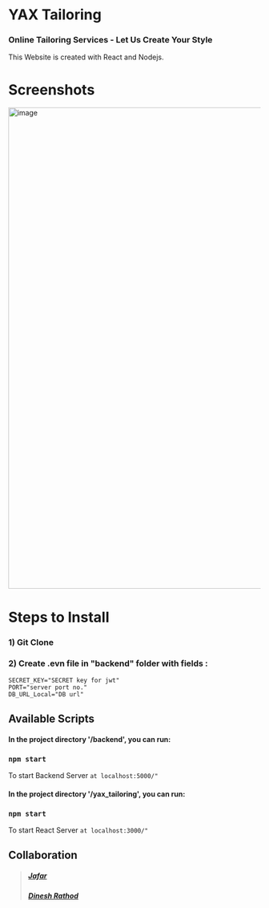 # YAX Tailoring
### Online Tailoring Services - Let Us Create Your Style
This Website is created with React and Nodejs.

# Screenshots
<img width="960" alt="image" src="https://user-images.githubusercontent.com/72983957/188497909-c7ea4b69-da58-464a-bc1f-8f65234dc435.png">

# Steps to Install
### 1) Git Clone
### 2) Create .evn file in "backend" folder with fields :
```
SECRET_KEY="SECRET key for jwt" 
PORT="server port no."
DB_URL_Local="DB url"
```

## Available Scripts 

#### In the project directory '/backend', you can run:
### `npm start`
To start Backend Server `at localhost:5000/"` <br />

#### In the project directory '/yax_tailoring', you can run:
### `npm start`
To start React Server `at localhost:3000/"`


## Collaboration
>#####  [Jafar](https://github.com/jafar-b)
>##### [Dinesh Rathod](https://github.com/codewithdinesh)
